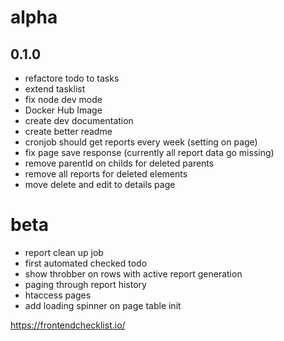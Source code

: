 # alpha

## 0.1.0
- refactore todo to tasks
- extend tasklist
- fix node dev mode
- Docker Hub Image
- create dev documentation
- create better readme
- cronjob should get reports every week (setting on page)
- fix page save response (currently all report data go missing)
- remove parentId on childs for deleted parents
- remove all reports for deleted elements
- move delete and edit to details page

# beta
- report clean up job
- first automated checked todo
- show throbber on rows with active report generation
- paging through report history
- htaccess pages
- add loading spinner on page table init






https://frontendchecklist.io/